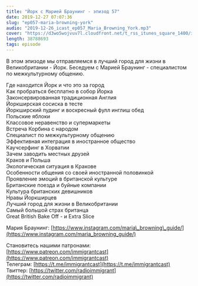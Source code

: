 ```yaml
---
title: "Йорк с Марией Браунинг - эпизод 57"
date: 2019-12-27 07:07:36
slug: "ep057-maria-browning-york"
audio: "2019-12-26_icast_ep057_Maria_Browning_York.mp3"
cover: "https://d3wo5wojvuv7l.cloudfront.net/t_rss_itunes_square_1400/images.spreaker.com/original/bfeea0084562bad62843cecf764a02c1.jpg"
length: 38788693
tags: episode
---
```

В этом эпизоде мы отправляемся в лучший город для жизни в Великобритании - Йорк. Беседуем с Марией Браунинг - специалистом по межкультурному общению.  
  
Где находится Йорк и что это за город  
Как пробраться бесплатно в собор Йорка  
Законсервированная традиционная Англия  
Йоркширская сосиска в тесте  
Йоркширский пудинг и воскресный фулл инглиш обед  
Польские яблоки  
Классовое неравенство и супермаркеты  
Встреча Корбина с народом  
Специалист по межкультурному общению  
Эффективная интеграция в иностранное общество  
Каучсерфинг в Хорватии  
Зачем заводить местных друзей  
Краков и Польша  
Экологическая ситуация в Кракове  
Особенности общения со своей иностранной половинкой  
Проявление эмоций в британской культуре  
Британские поезда и буйные компании  
Культура британских девишников  
Нравы Йоркширцев  
Лучший город для жизни в Великобритании  
Самый большой страх британца  
Great British Bake Off - и Extra Slice  
  
Мария Браунинг: [https://www.instagram.com/maria\_browning\_guide/](https://www.instagram.com/maria_browning_guide/)  
  
Становитесь нашими патронами: [https://www.patreon.com/immigrantcast](https://www.patreon.com/immigrantcast)  
Телеграм: [https://t.me/immigrantcast](https://t.me/immigrantcast)  
Твиттер: [https://twitter.com/radioimmigrant](https://twitter.com/radioimmigrant)
